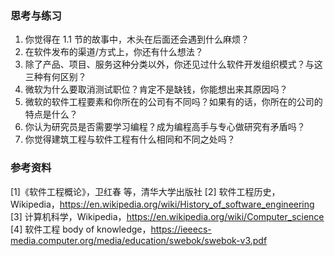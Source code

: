 ### 思考与练习

1. 你觉得在 1.1 节的故事中，木头在后面还会遇到什么麻烦？
2. 在软件发布的渠道/方式上，你还有什么想法？
3. 除了产品、项目、服务这种分类以外，你还见过什么软件开发组织模式？与这三种有何区别？
4. 微软为什么要取消测试职位？肯定不是缺钱，你能想出来其原因吗？
5. 微软的软件工程要素和你所在的公司有不同吗？如果有的话，你所在的公司的特点是什么？
6. 你认为研究员是否需要学习编程？成为编程高手与专心做研究有矛盾吗？
7. 你觉得建筑工程与软件工程有什么相同和不同之处吗？

### 参考资料

[1]《软件工程概论》，卫红春 等，清华大学出版社
[2] 软件工程历史，Wikipedia，https://en.wikipedia.org/wiki/History_of_software_engineering
[3] 计算机科学，Wikipedia，https://en.wikipedia.org/wiki/Computer_science
[4] 软件工程 body of knowledge，https://ieeecs-media.computer.org/media/education/swebok/swebok-v3.pdf
